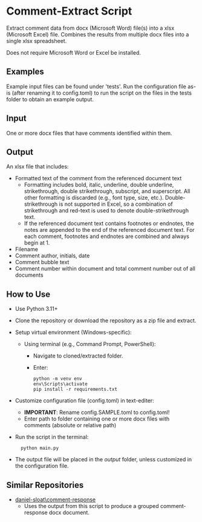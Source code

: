 # Comment-Extract Script

Extract comment data from docx (Microsoft Word) file(s) into a xlsx (Microsoft Excel) file. Combines the results from multiple docx files into a single xlsx spreadsheet. 

Does not require Microsoft Word or Excel be installed.

## Examples

Example input files can be found under 'tests'. Run the configuration file as-is (after renaming it to config.toml) to run the script on the files in the tests folder to obtain an example output.

## Input

One or more docx files that have comments identified within them.

## Output

An xlsx file that includes:
- Formatted text of the comment from the referenced document text
  - Formatting includes bold, italic, underline, double underline, strikethrough, double strikethrough, subscript, and superscript. All other formatting is discarded (e.g., font type, size, etc.). Double-strikethrough is not supported in Excel, so a combination of strikethrough and red-text is used to denote double-strikethrough text.
  - If the referenced document text contains footnotes or endnotes, the notes are appended to the end of the referenced document text. For each comment, footnotes and endnotes are combined and always begin at 1.
- Filename
- Comment author, initials, date
- Comment bubble text
- Comment number within document and total comment number out of all documents

## How to Use

- Use Python 3.11+
- Clone the repository or download the repository as a zip file and extract.
- Setup virtual environment (Windows-specific):
  - Using terminal (e.g., Command Prompt, PowerShell):
    - Navigate to cloned/extracted folder.
    - Enter:

          python -m venv env
          env\Scripts\activate
          pip install -r requirements.txt
          
- Customize configuration file (config.toml) in text-editer:
  - __IMPORTANT__: Rename config.SAMPLE.toml to config.toml!
  - Enter path to folder containing one or more docx files with comments (absolute or relative path)
- Run the script in the terminal:  

        python main.py

- The output file will be placed in the _output_ folder, unless customized in the configuration file.

## Similar Repositories

- [daniel-sloat\comment-response](https://github.com/daniel-sloat/comment-response)
  - Uses the output from this script to produce a grouped comment-response docx document.